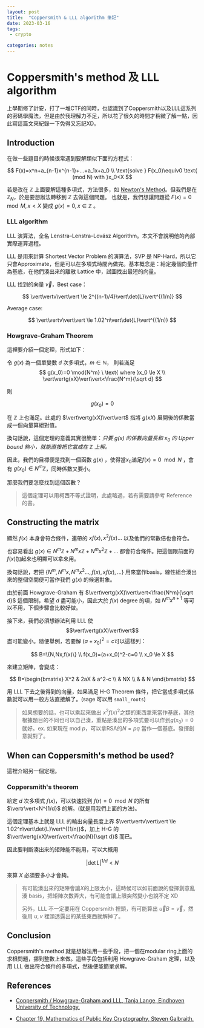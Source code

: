 ```yaml
--- 
layout: post
title:  "Coppersmith & LLL algorithm 筆記"
date: 2023-03-16
tags:
 - crypto

categories: notes
---
```

# Coppersmith's method 及 LLL algorithm

上學期修了計安，打了一堆CTF的同時，也認識到了Coppersmith以及LLL這系列的密碼學魔法，但是由於我理解力不足，所以花了很久的時間才稍微了解一點，因此寫這篇文來紀錄一下免得又忘記XD。
<!--description-->
## Introduction

在做一些題目的時候很常遇到要解類似下面的方程式：

$$
F(x)=x^n+a_{n-1}x^{n-1}+...+a_1x+a_0  \\
\text{solve } F(x_0)\equiv0 \text{  (mod N) with }x_0<X
$$

若是改在 $\mathbb{Z}$ 上面要解這種多項式，方法很多，如 [Newton's Method](https://zh.wikipedia.org/wiki/%E7%89%9B%E9%A1%BF%E6%B3%95)。但我們是在 $\mathbb{Z}_N$，於是要想辦法轉移到 $\mathbb{Z}$ 去做這個問題。 也就是，我們想讓問題從 $F(x)=0 \mod{M}, x<X$ 變成 $g(x)=0, x\in\mathbb{Z}$ 。

### LLL algorithm

LLL 演算法，全名 Lenstra–Lenstra–Lovász Algorithm。本文不會說明他的內部實際運算過程。

LLL 是用來計算 Shortest Vector Problem 的演算法，SVP 是 NP-Hard，所以它只會Approximate，但是可以在多項式時間內做完。基本概念是：給定幾個向量作為基底，在他們湊出來的離散 Lattice 中，試圖找出最短的向量。

LLL 找到的向量 $\vec{v}$，Best case： 

$$
\vert\vertv\vert\vert \le 2^{(n-1)/4}\vert\det{L}\vert^{(1/n)}
$$

Average case:

$$
\vert\vertv\vert\vert \le 1.02^n\vert\det{L}\vert^{(1/n)}
$$


### Howgrave-Graham Theorem

這裡要介紹一個定理，形式如下：


令 $g(x)$ 為一個單變數 $d$ 次多項式，$m\in\mathbb{N}$， 則若滿足
$$
g(x_0)=0 \mod{N^m} \ \text{ where }x_0 \le X  \\
\vert\vertg(xX)\vert\vert<\frac{N^m}{\sqrt d}
$$

則

$$
g(x_0)=0
$$

在 $\mathbb{Z}$ 上也滿足。此處的 $\vert\vertg(xX)\vert\vert$ 指將 $g(xX)$ 展開後的係數當成一個向量算絕對值。

換句話說，這個定理的意義其實很簡單：*只要 $g(x)$ 的係數向量長和 $x_0$ 的 Upper bound 夠小，就能直接把它當成在 $\mathbb{Z}$ 上解。* 

因此，我們的目標便是找到一個函數 $g(x)$ ，使得當$x_0$滿足$f(x)=0 \mod N$ ，會有 $g(x_0)\in N^m\mathbb{Z}$，同時係數又要小。

那麼我們要怎麼找到這個函數？

> 這個定理可以用柯西不等式證明，此處略過，若有需要請參考 Reference 的書。

## Constructing the matrix

顯然 $f(x)$ 本身會符合條件，連帶的 $xf(x), x^2f(x)...$ 以及他們的常數倍也會符合。

也容易看出 $g(x)\in N^m\mathbb{Z}+N^mx\mathbb{Z}+N^mx^2\mathbb{Z}+...$ 都會符合條件。把這個跟前面的$f(x)$加起來也明顯可以拿來用。

換句話說，若把 $\{N^m, N^mx, N^mx^2..., f(x),xf(x),...\}$ 用來當作basis，線性組合湊出來的整個空間便可當作我們 $g(x)$ 的候選對象。

由於前面 Howgrave-Graham 有 $\vert\vertg(xX)\vert\vert<\frac{N^m}{\sqrt d}$ 這個限制，希望 $d$ 盡可能小，因此大於 $f(x)$ degree 的項，如 $N^mx^{n+1}$ 等可以不用，下個步驟會比較好做。

接下來，我們必須想辦法利用 LLL 使 $$\vert\vertg(xX)\vert\vert$$ 盡可能變小。隨便舉例，若要解 $(a+x_0)^2=c$可以這樣列：

$$
B=\{N,Nx,f(x)\} \\
f(x_0)=(a+x_0)^2-c=0 \\
x_0 \le X
$$

來建立矩陣，會變成：

$$
B=\begin{bmatrix}
X^2 & 2aX & a^2-c  \\
& NX \\
& & N
\end{bmatrix}
$$

用 LLL 下去之後得到的向量，如果滿足 H-G Theorem 條件，把它當成多項式係數就可以用一般方法直接解了。(sage 可以用 `small_roots`)

> 如果想要的話，也可以乘起來做出 $x^2f(x)^2$之類的東西拿來當作基底，其他根據題目的不同也可以自己湊，重點是湊出的多項式要可以作到$g(x_0)=0$就好。ex. 如果現在 mod $p$，可以拿RSA的$N=pq$ 當作一個基底。發揮創意就對了。



## When can Coppersmith's method be used?

這裡介紹另一個定理。

### Coppersmith's theorem

給定 $d$ 次多項式 $f(x)$，可以快速找到 $f(r)=0 \mod N$ 的所有 $\vertr\vert<N^{1/d}$ 的解。(就是用我們上面的方法)。

這個定理基本上就是 LLL 的輸出向量長度上界 $\vert\vertv\vert\vert \le 1.02^n\vert\det{L}\vert^{(1/n)}$，加上 H-G 的 $\vert\vertg(xX)\vert\vert<\frac{N}{\sqrt d}$ 而已。

因此要判斷湊出來的矩陣能不能用，可以大概用

$$
\vert\det L\vert^{1/d} < N
$$

來算 $X$ 必須要多小才會夠。

> 有可能湊出來的矩陣會讓$X$的上限太小，這時候可以如前面說的發揮創意亂湊 basis，把矩陣次數弄大，有可能會讓上限突然變小也說不定 XD
>
> 另外，LLL 不一定要用在 Coppersmith 裡頭，有可能算出 $\vec{u}B=\vec{v}$，然後用 $u, v$ 裡頭透露出的某些東西就解掉了。

## Conclusion

Coppersmith's method 就是想辦法用一些手段，把一個在modular ring上面的求根問題，挪到整數上來做。這些手段包括利用 Howgrave-Graham 定理，以及用 LLL 做出符合條件的多項式，然後便能簡單求解。

## References

* [Coppersmith / Howgrave-Graham and LLL, Tanja Lange, Eindhoven University of Technology.](http://hyperelliptic.org/tanja/teaching/crypto20/20200922-lll.pdf)

* [Chapter 19, Mathematics of Public Key Cryptography, Steven Galbraith.](https://www.math.auckland.ac.nz/~sgal018/crypto-book/ch19.pdf)
